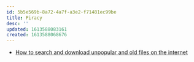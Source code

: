 ```yaml
---
id: 5b5e569b-8a72-4a7f-a3e2-f71481ec99be
title: Piracy
desc: ''
updated: 1613588083161
created: 1613588068676
---
```


- [How to search and download unpopular and old files on the internet](https://medium.com/@ValdikSS/how-to-search-and-download-unpopular-and-old-files-on-the-internet-e5947ef507ba)
